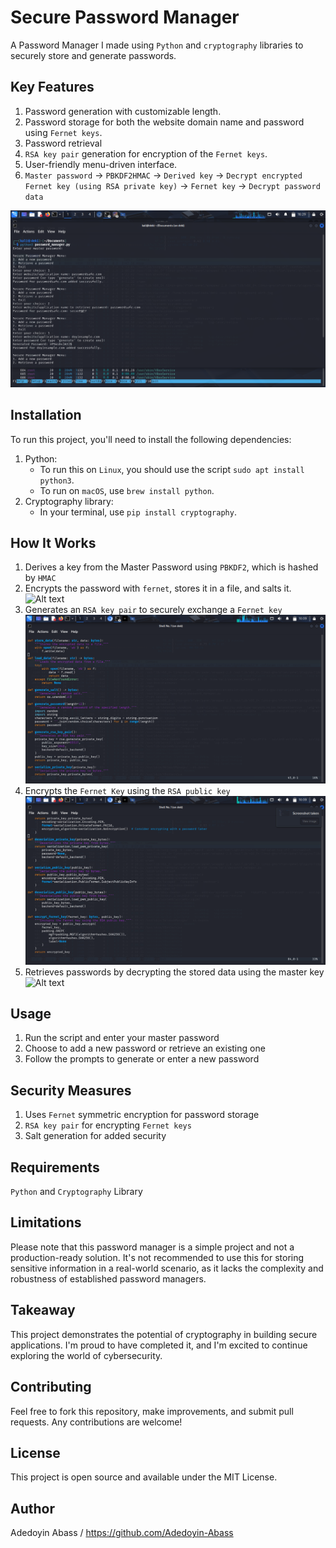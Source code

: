# Secure Password Manager
A Password Manager I made using `Python` and `cryptography` libraries to securely store and generate passwords.

## Key Features
1. Password generation with customizable length.
2. Password storage for both the website domain name and password using `Fernet keys`.
3. Password retrieval
5. `RSA key pair` generation for encryption of the `Fernet keys`.
7. User-friendly menu-driven interface.
8. `Master password` -> `PBKDF2HMAC` -> `Derived key` -> `Decrypt encrypted Fernet key (using RSA private key)` -> `Fernet key` -> `Decrypt password data`

![Alt text](https://github.com/Adedoyin-Abass/Password_Manager/blob/main/screenshots/Final%20Result.png)

## Installation
To run this project, you'll need to install the following dependencies:
  1. Python:
     * To run this on `Linux`, you should use the script `sudo apt install python3`.
     * To run on `macOS`, use `brew install python`.
  3. Cryptography library:
     * In your terminal, use `pip install cryptography`.

## How It Works
1. Derives a key from the Master Password using `PBKDF2`, which is hashed by `HMAC`
2. Encrypts the password with `fernet`, stores it in a file, and salts it.
![Alt text](https://github.com/Adedoyin-AbassPassword_Manager/blob/main/screenshots/1.png)
3. Generates an `RSA key pair` to securely exchange a `Fernet key`
![Alt text](https://github.com/Adedoyin-Abass/Password_Manager/blob/main/screenshots/2.png)
4. Encrypts the `Fernet Key` using the `RSA public key`
![Alt text](https://github.com/Adedoyin-Abass/Password_Manager/blob/main/screenshots/3.png)
5. Retrieves passwords by decrypting the stored data using the master key
![Alt text](https://github.com/Adedoyin-AbassPassword_Manager/blob/main/screenshots/4.png)

## Usage
1. Run the script and enter your master password
2. Choose to add a new password or retrieve an existing one
3. Follow the prompts to generate or enter a new password

## Security Measures
1. Uses `Fernet` symmetric encryption for password storage
2. `RSA key pair` for encrypting `Fernet keys`
4. Salt generation for added security

## Requirements
`Python` and `Cryptography` Library

## Limitations 
Please note that this password manager is a simple project and not a production-ready solution. It's not recommended to use this for storing sensitive information in a real-world scenario, as it lacks the complexity and robustness of established password managers.

## Takeaway
This project demonstrates the potential of cryptography in building secure applications. I'm proud to have completed it, and I'm excited to continue exploring the world of cybersecurity.

## Contributing
Feel free to fork this repository, make improvements, and submit pull requests. Any contributions are welcome!

## License
This project is open source and available under the MIT License.

## Author
Adedoyin Abass / https://github.com/Adedoyin-Abass
